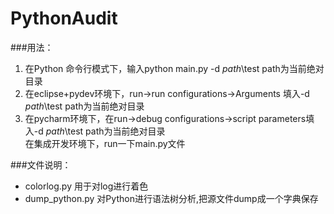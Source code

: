 # PythonAudit

###用法：
1. 在Python 命令行模式下，输入python main.py -d *path*\test  path为当前绝对目录
2. 在eclipse+pydev环境下，run->run configurations->Arguments 填入-d *path*\test path为当前绝对目录
3. 在pycharm环境下，在run->debug configurations->script parameters填入-d *path*\test path为当前绝对目录     
在集成开发环境下，run一下main.py文件

###文件说明：
* colorlog.py 用于对log进行着色
* dump_python.py 对Python进行语法树分析,把源文件dump成一个字典保存